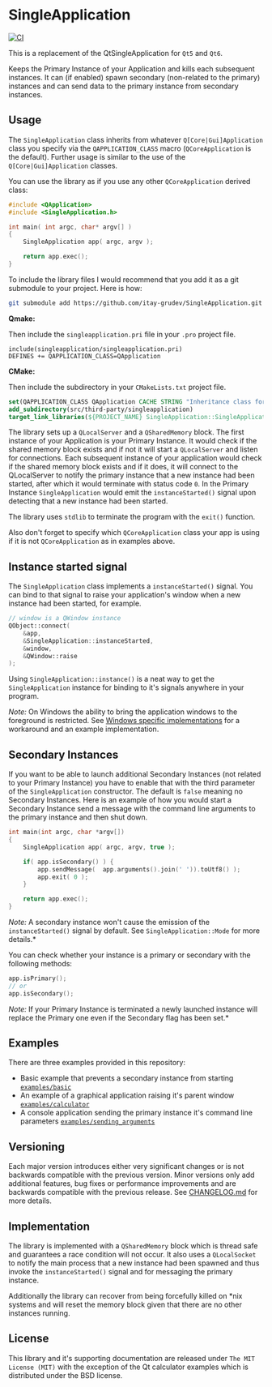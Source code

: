 # SingleApplication

[![CI](https://github.com/itay-grudev/SingleApplication/workflows/CI:%20Build%20Test/badge.svg)](https://github.com/itay-grudev/SingleApplication/actions)

This is a replacement of the QtSingleApplication for `Qt5` and `Qt6`.

Keeps the Primary Instance of your Application and kills each subsequent
instances. It can (if enabled) spawn secondary (non-related to the primary)
instances and can send data to the primary instance from secondary instances.

## Usage

The `SingleApplication` class inherits from whatever `Q[Core|Gui]Application`
class you specify via the `QAPPLICATION_CLASS` macro (`QCoreApplication` is the
default). Further usage is similar to the use of the `Q[Core|Gui]Application`
classes.

You can use the library as if you use any other `QCoreApplication` derived
class:

```cpp
#include <QApplication>
#include <SingleApplication.h>

int main( int argc, char* argv[] )
{
    SingleApplication app( argc, argv );

    return app.exec();
}
```

To include the library files I would recommend that you add it as a git
submodule to your project. Here is how:

```bash
git submodule add https://github.com/itay-grudev/SingleApplication.git singleapplication
```

**Qmake:**

Then include the `singleapplication.pri` file in your `.pro` project file.

```qmake
include(singleapplication/singleapplication.pri)
DEFINES += QAPPLICATION_CLASS=QApplication
```

**CMake:**

Then include the subdirectory in your `CMakeLists.txt` project file.

```cmake
set(QAPPLICATION_CLASS QApplication CACHE STRING "Inheritance class for SingleApplication")
add_subdirectory(src/third-party/singleapplication)
target_link_libraries(${PROJECT_NAME} SingleApplication::SingleApplication)
```

The library sets up a `QLocalServer` and a `QSharedMemory` block. The first
instance of your Application is your Primary Instance. It would check if the
shared memory block exists and if not it will start a `QLocalServer` and listen
for connections. Each subsequent instance of your application would check if the
shared memory block exists and if it does, it will connect to the QLocalServer
to notify the primary instance that a new instance had been started, after which
it would terminate with status code `0`. In the Primary Instance
`SingleApplication` would emit the `instanceStarted()` signal upon detecting
that a new instance had been started.

The library uses `stdlib` to terminate the program with the `exit()` function.

Also don't forget to specify which `QCoreApplication` class your app is using if it
is not `QCoreApplication` as in examples above.

## Instance started signal

The `SingleApplication` class implements a `instanceStarted()` signal. You can
bind to that signal to raise your application's window when a new instance had
been started, for example.

```cpp
// window is a QWindow instance
QObject::connect(
    &app,
    &SingleApplication::instanceStarted,
    &window,
    &QWindow::raise
);
```

Using `SingleApplication::instance()` is a neat way to get the
`SingleApplication` instance for binding to it's signals anywhere in your
program.

_Note:_ On Windows the ability to bring the application windows to the
foreground is restricted. See [Windows specific implementations](Windows.md)
for a workaround and an example implementation.


## Secondary Instances

If you want to be able to launch additional Secondary Instances (not related to
your Primary Instance) you have to enable that with the third parameter of the
`SingleApplication` constructor. The default is `false` meaning no Secondary
Instances. Here is an example of how you would start a Secondary Instance send
a message with the command line arguments to the primary instance and then shut
down.

```cpp
int main(int argc, char *argv[])
{
    SingleApplication app( argc, argv, true );

    if( app.isSecondary() ) {
        app.sendMessage(  app.arguments().join(' ')).toUtf8() );
        app.exit( 0 );
    }

    return app.exec();
}
```

_Note:_ A secondary instance won't cause the emission of the
`instanceStarted()` signal by default. See `SingleApplication::Mode` for more
details.*

You can check whether your instance is a primary or secondary with the following
methods:

```cpp
app.isPrimary();
// or
app.isSecondary();
```

_Note:_ If your Primary Instance is terminated a newly launched instance
will replace the Primary one even if the Secondary flag has been set.*

## Examples

There are three examples provided in this repository:

* Basic example that prevents a secondary instance from starting [`examples/basic`](https://github.com/itay-grudev/SingleApplication/tree/master/examples/basic)
* An example of a graphical application raising it's parent window [`examples/calculator`](https://github.com/itay-grudev/SingleApplication/tree/master/examples/calculator)
* A console application sending the primary instance it's command line parameters [`examples/sending_arguments`](https://github.com/itay-grudev/SingleApplication/tree/master/examples/sending_arguments)

## Versioning

Each major version introduces either very significant changes or is not
backwards compatible with the previous version. Minor versions only add
additional features, bug fixes or performance improvements and are backwards
compatible with the previous release. See [CHANGELOG.md](CHANGELOG.md) for
more details.

## Implementation

The library is implemented with a `QSharedMemory` block which is thread safe and
guarantees a race condition will not occur. It also uses a `QLocalSocket` to
notify the main process that a new instance had been spawned and thus invoke the
`instanceStarted()` signal and for messaging the primary instance.

Additionally the library can recover from being forcefully killed on *nix
systems and will reset the memory block given that there are no other
instances running.

## License

This library and it's supporting documentation are released under
`The MIT License (MIT)` with the exception of the Qt calculator examples which
is distributed under the BSD license.
